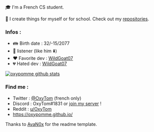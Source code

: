 :mortar_board: I'm a French CS student.

📝 I create things for myself or for school. Check out my [repositories](https://github.com/oxypomme?tab=repositories).

### Infos :

- :family: Birth date : 32/-15/2077
- :metal: listener (like him :arrow_down:)
- :heart: Favorite dev : [WildGoat07](https://github.com/WildGoat07)
- :broken_heart: Hated dev : [WildGoat07](https://github.com/WildGoat07)

[![oxypomme github stats](https://github-readme-stats.vercel.app/api?username=oxypomme&show_icons=true&icon_color=007ACC&count_private=true&hide_rank=true&hide_border=true&theme=dark&hide=stars,issues,prs)](https://github.com/anuraghazra/github-readme-stats)

### Find me :

- Twitter : [@OxyTom](https://twitter.com/OxyT0m8) (french only)
- Discord : OxyTom#1831 or [join my server](https://discord.com/invite/HgFJsP) !
- Reddit : [u/OxyTom](https://www.reddit.com/user/OxyTom)
- <https://oxypomme.github.io/>

Thanks to [AvaN0x](https://github.com/AvaN0x) for the readme template.
